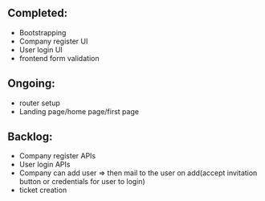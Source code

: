 ## Completed:

- Bootstrapping
- Company register UI
- User login UI
- frontend form validation

## Ongoing:

- router setup
- Landing page/home page/first page

## Backlog:

- Company register APIs
- User login APIs
- Company can add user => then mail to the user on add(accept invitation button or credentials for user to login)
- ticket creation
